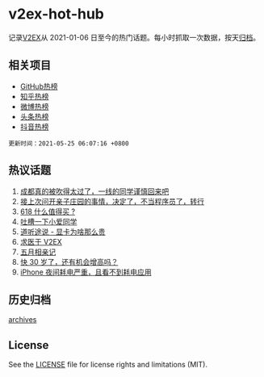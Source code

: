 # v2ex-hot-hub

 记录[V2EX](https://www.v2ex.com/)从 2021-01-06 日至今的热门话题。每小时抓取一次数据，按天[归档](archives)。
 
 ## 相关项目

- [GitHub热榜](https://github.com/lonnyzhang423/github-hot-hub)
- [知乎热榜](https://github.com/lonnyzhang423/zhihu-hot-hub)
- [微博热榜](https://github.com/lonnyzhang423/weibo-hot-hub)
- [头条热榜](https://github.com/lonnyzhang423/toutiao-hot-hub)
- [抖音热榜](https://github.com/lonnyzhang423/douyin-hot-hub)


 `更新时间：2021-05-25 06:07:16 +0800`

## 热议话题

1. [成都真的被吹得太过了，一线的同学谨慎回来吧](https://www.v2ex.com/t/778775)
1. [接上次问开亲子庄园的事情，决定了，不当程序员了，转行](https://www.v2ex.com/t/778780)
1. [618 什么值得买 ?](https://www.v2ex.com/t/778822)
1. [吐槽一下小爱同学](https://www.v2ex.com/t/778799)
1. [道听途说 - 显卡为啥那么贵](https://www.v2ex.com/t/778757)
1. [求医于 V2EX](https://www.v2ex.com/t/778867)
1. [五月相亲记](https://www.v2ex.com/t/778803)
1. [快 30 岁了，还有机会增高吗？](https://www.v2ex.com/t/778890)
1. [iPhone 夜间耗电严重，且看不到耗电应用](https://www.v2ex.com/t/778753)

## 历史归档

[archives](archives)

## License

See the [LICENSE](LICENSE) file for license rights and limitations (MIT).
